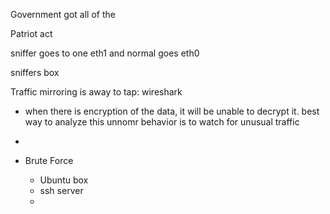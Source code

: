 Government got all of the 

Patriot act

sniffer goes to one eth1 and normal goes eth0

sniffers box

Traffic mirroring is away to tap: wireshark 
- when there is encryption of the data, it will be unable to decrypt it.  best way to analyze this unnomr behavior is to watch for unusual traffic
- 

- Brute Force
    - Ubuntu box
    - ssh server
    - 
